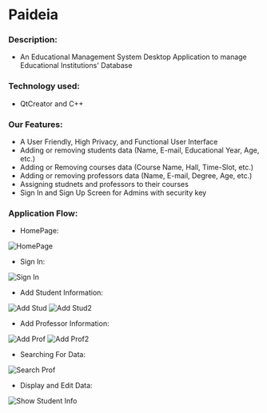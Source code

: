 # Paideia 

### Description:
- An Educational Management System Desktop Application to manage Educational Institutions' Database

### Technology used:
- QtCreator and C++
  
### Our Features:
   * A User Friendly, High Privacy, and Functional User Interface
   * Adding or removing students data (Name, E-mail, Educational Year, Age, etc.)
   * Adding or Removing courses data (Course Name, Hall, Time-Slot, etc.)
   * Adding or removing professors data (Name, E-mail, Degree, Age, etc.)
   * Assigning studnets and professors to their courses 
   * Sign In and Sign Up Screen for Admins with security key

### Application Flow:

- HomePage:

![HomePage](https://github.com/mohandemadx/Educational_Management_System/assets/102548631/d5b43f48-a9f2-463a-83f0-672ab2b9c2a4)

- Sign In:
  
![Sign In](https://github.com/mohandemadx/Educational_Management_System/assets/102548631/0860c8bd-9696-41d3-8c0e-05c622ce798c)

- Add Student Information:
  
![Add Stud](https://github.com/mohandemadx/Educational_Management_System/assets/102548631/576a4646-183e-4c24-8033-c214a4414262)
![Add Stud2](https://github.com/mohandemadx/Educational_Management_System/assets/102548631/b5a78aa7-1652-4351-a671-bbf5cbc04419)

- Add Professor Information:
  
![Add Prof](https://github.com/mohandemadx/Educational_Management_System/assets/102548631/3b23ec46-e60d-4351-bc69-039bb4bb6a40)
![Add Prof2](https://github.com/mohandemadx/Educational_Management_System/assets/102548631/a0e63c43-e0ce-4300-8e3f-c8240d008389)

- Searching For Data:
  
![Search Prof](https://github.com/mohandemadx/Educational_Management_System/assets/102548631/da91abf4-6fc0-48b4-8a90-45a9ba6f4d9d)

- Display and Edit Data:
  
![Show Student Info](https://github.com/mohandemadx/Educational_Management_System/assets/102548631/82b0eb1b-5229-4f97-93e3-e0171e90e86a)




